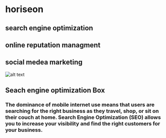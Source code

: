 # horiseon

## search engine optimization

## online reputation managment

## social medea marketing

![alt text](./assets/images/screenshot.png)

## **Seach engine optimization Box**
### The dominance of mobile internet use means that users are searching for the right business as they travel, shop, or sit on their couch at home. Search Engine Optimization (SEO) allows you to increase your visibility and find the right customers for your business.
